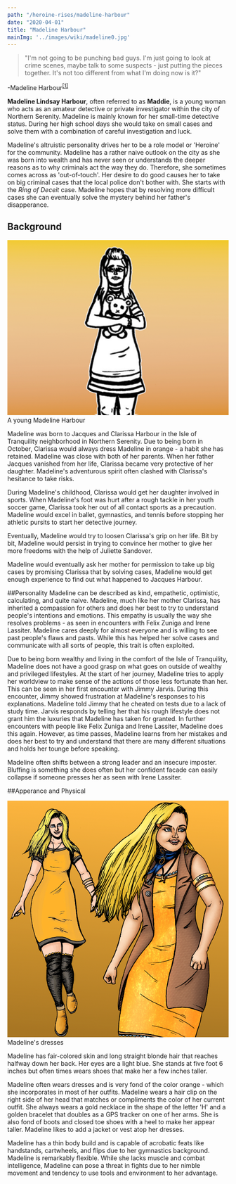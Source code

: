 ```yaml
---
path: "/heroine-rises/madeline-harbour"
date: "2020-04-01"
title: "Madeline Harbour"
mainImg: '../images/wiki/madeline0.jpg'
---
```

<div class="char-quote">
<blockquote>
 "I'm not going to be punching bad guys. I'm just going to look at crime scenes, maybe talk to some suspects - just putting the pieces together. It's not too different from what I'm doing now is it?"
</blockquote>
<p>-Madeline Harbour<sup><a href="https://www.ezequielespinoza.com/heroine-rises/3/6">[1]</a></sup></p>
</div>

**Madeline Lindsay Harbour**, often referred to as **Maddie**, is a young woman who acts as an amateur detective or private investigator within the city of Northern Serenity. Madeline is mainly known for her small-time detective status. During her high school days she would take on small cases and solve them with a combination of careful investigation and luck.

Madeline's altruistic personality drives her to be a role model or 'Heroine' for the community. Madeline has a rather naive outlook on the city as she was born into wealth and has never seen or understands the deeper reasons as to why criminals act the way they do. Therefore, she sometimes comes across as 'out-of-touch'.
Her desire to do good causes her to take on big criminal cases that the local police don't bother with. She starts with the *Ring of Deceit* case. Madeline hopes that by resolving more difficult cases she can eventually solve the mystery behind her father's disapperance.

<h2>Background</h2>

<div class="wiki-char-section-image">
<img src="../images/wiki/madeline1.jpg" alt="Madeline Harbour Young"></img>
<figcaption>A young Madeline Harbour</figcaption>
</div>

Madeline was born to Jacques and Clarissa Harbour in the Isle of Tranquility neighborhood in Northern Serenity. Due to being born in October, Clarissa would always dress Madeline in orange - a habit she has retained. Madeline was close with both of her parents. When her father Jacques vanished from her life, Clarissa became very protective of her daughter. Madeline's adventurous spirit often clashed with Clarissa's hesitance to take risks.


During Madeline's childhood, Clarissa would get her daughter involved in sports. When Madeline's foot was hurt after a rough tackle in her youth soccer game, Clarissa took her out of all contact sports as a precaution. Madeline would excel in ballet, gymnastics, and tennis before stopping her athletic pursits to start her detective journey.

Eventually, Madeline would try to loosen Clarissa's grip on her life. Bit by bit, Madeline would persist in trying to convince her mother to give her more freedoms with the help of Juliette Sandover. 

Madeline would eventually ask her mother for permission to take up big cases by promising Clarissa that by solving cases, Madeline would get enough experience to find out what happened to Jacques Harbour. 

##Personality
Madeline can be described as kind, empathetic, optimistic, calculating, and quite naive. Madeline, much like her mother Clarissa, has inherited a compassion for others and does her best to try to understand people's intentions and emotions. This empathy is usually the way she resolves problems - as seen in encounters with Felix Zuniga and Irene Lassiter. Madeline cares deeply for almost everyone and is willing to see past people's flaws and pasts. 
While this has helped her solve cases and communicate with all sorts of people, this trait is often exploited.

Due to being born wealthy and living in the comfort of the Isle of Tranquility, Madeline does not have a good grasp on what goes on outside of wealthy and privileged lifestyles. At the start of her journey, Madeline tries to apply her worldview to make sense of the actions of those less fortunate than her. This can be seen in her first encounter with Jimmy Jarvis. During this encounter, Jimmy showed frustration at Madeline's responses to his explanations. Madeline told Jimmy that he cheated on tests due to a lack of study time. Jarvis responds by telling her that his rough lifestyle does not grant him the luxuries that Madeline has taken for granted. In further encounters with people like Felix Zuniga and Irene Lassiter, Madeline does this again. However, as time passes, Madeline learns from her mistakes and does her best to try and understand that there are many different situations and holds her tounge before speaking.

Madeline often shifts between a strong leader and an insecure imposter. Bluffing is something she does often but her confident facade can easily collapse if someone presses her as seen with Irene Lassiter.

##Apperance and Physical

<div class="wiki-char-section-image">
<img src="../images/wiki/madeline2.jpg" alt="Madeline Harbour Dress"></img>
<figcaption>Madeline's dresses</figcaption>
</div>

Madeline has fair-colored skin and long straight blonde hair that reaches halfway down her back. Her eyes are a light blue. She stands at five foot 6 inches but often times wears shoes that make her a few inches taller.

Madeline often wears dresses and is very fond of the color orange - which she incorporates in most of her outfits. Madeline wears a hair clip on the right side of her head that matches or compliments the color of her current outfit. She always wears a gold necklace in the shape of the letter 'H' and a golden bracelet that doubles as a GPS tracker on one of her arms. She is also fond of boots and closed toe shoes with a heel to make her appear taller. Madeline likes to add a jacket or vest atop her dresses.

Madeline has a thin body build and is capable of acrobatic feats like handstands, cartwheels, and flips due to her gymnastics background. Madeline is remarkably flexible. While she lacks muscle and combat intelligence, Madeline can pose a threat in fights due to her nimble movement and tendency to use tools and environment to her advantage.

